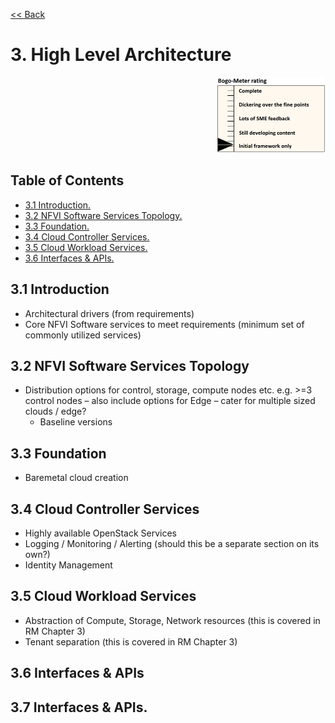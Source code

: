 [<< Back](../../openstack)

# 3. High Level Architecture
<p align="right"><img src="../figures/bogo_ifo.png" alt="scope" title="Scope" width="35%"/></p>

## Table of Contents
* [3.1 Introduction.](#3.1)
* [3.2 NFVI Software Services Topology.](#3.2)
* [3.3 Foundation.](#3.3)
* [3.4 Cloud Controller Services.](#3.4)
* [3.5 Cloud Workload Services.](#3.5)
* [3.6 Interfaces & APIs.](#3.6)


<a name="3.1"></a>
## 3.1 Introduction
- Architectural drivers (from requirements)
- Core NFVI Software services to meet requirements (minimum set of commonly utilized services)


<a name="3.2"></a>
## 3.2 NFVI Software Services Topology
- Distribution options for control, storage, compute nodes etc. e.g.  >=3 control nodes 
  – also include options for Edge – cater for multiple sized clouds / edge?
  - Baseline versions


<a name="3.3"></a>
## 3.3 Foundation
- Baremetal cloud creation


<a name="3.4"></a>
## 3.4 Cloud Controller Services
- Highly available OpenStack Services 
- Logging / Monitoring / Alerting (should this be a separate section on its own?)
- Identity Management


<a name="3.5"></a>
## 3.5 Cloud Workload Services
- Abstraction of Compute, Storage, Network resources (this is covered in RM Chapter 3)
- Tenant separation (this is covered in RM Chapter 3)


<a name="3.6"></a>
## 3.6 Interfaces & APIs


<a name="3.7"></a>
## 3.7 Interfaces & APIs.